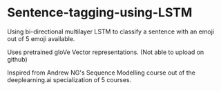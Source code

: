 # Sentence-tagging-using-LSTM
Using bi-directional multilayer LSTM to classify a sentence with an emoji out of 5 emoji available.

Uses pretrained gloVe Vector representations. (Not able to upload on github)

Inspired from Andrew NG's Sequence Modelling course out of the deeplearning.ai specialization of 5 courses.
